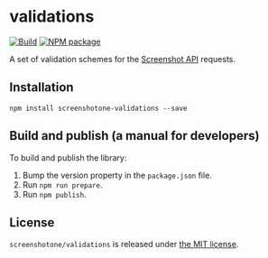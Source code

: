 # validations

[![Build](https://github.com/screenshotone/validations/actions/workflows/build.yml/badge.svg?branch=main)](https://github.com/screenshotone/validations/actions/workflows/build.yml)
[![NPM package](https://img.shields.io/npm/v/screenshotone-validations.svg?branch=main)](https://www.npmjs.com/package/screenshotone-validations)

A set of validation schemes for the [Screenshot API](https://screenshotone.com/) requests.

## Installation

```shell
npm install screenshotone-validations --save
```

## Build and publish (a manual for developers)

To build and publish the library:

1. Bump the version property in the `package.json` file.
2. Run `npm run prepare`.
3. Run `npm publish`.

## License

`screenshotone/validations` is released under [the MIT license](LICENSE).
